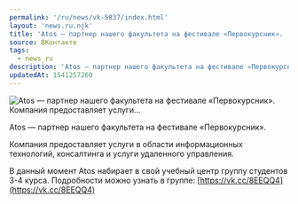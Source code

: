 ```yaml
---
permalink: '/ru/news/vk-5837/index.html'
layout: 'news.ru.njk'
title: 'Atos — партнер нашего факультета на фестивале «Первокурсник».    Компания предоставляет услуги…'
source: ВКонтакте
tags:
  - news_ru
description: 'Atos — партнер нашего факультета на фестивале «Первокурсник».    Компания предоставляет услуги…'
updatedAt: 1541257260
---
```

![Atos — партнер нашего факультета на фестивале «Первокурсник».    Компания предоставляет услуги…](https://sun9-24.userapi.com/impf/c830708/v830708267/1c10c3/iH9fK88Ctx4.jpg?size=1280x853&quality=96&sign=9d37a08854460e3ff5b37bb3542d5dfd&c_uniq_tag=htIP8gWd9Ao4-QiyCLoPfCUWZ07Djp_lodT4xKlbA9M&type=album)

Atos — партнер нашего факультета на фестивале «Первокурсник».

Компания предоставляет услуги в области информационных технологий, консалтинга и услуги удаленного управления.

В данный момент Atos набирает в свой учебный центр группу студентов 3-4 курса. Подробности можно узнать в группе: [https://vk.cc/8EEQQ4](https://vk.cc/8EEQQ4)
